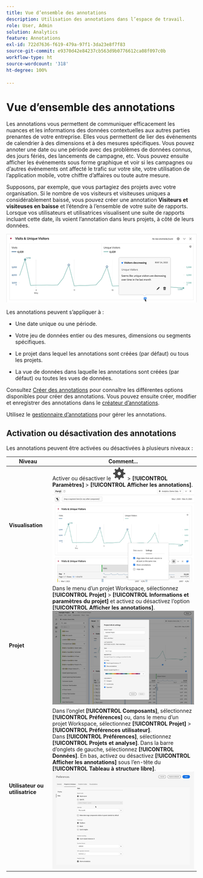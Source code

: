 ```yaml
---
title: Vue d’ensemble des annotations
description: Utilisation des annotations dans l’espace de travail.
role: User, Admin
solution: Analytics
feature: Annotations
exl-id: 722d7636-f619-479a-97f1-3da23e8f7f83
source-git-commit: e9370d42e84237cb563d9b0776612ca08f097c0b
workflow-type: ht
source-wordcount: '318'
ht-degree: 100%

---
```


# Vue d’ensemble des annotations

Les annotations vous permettent de communiquer efficacement les nuances et les informations des données contextuelles aux autres parties prenantes de votre entreprise. Elles vous permettent de lier des événements de calendrier à des dimensions et à des mesures spécifiques. Vous pouvez annoter une date ou une période avec des problèmes de données connus, des jours fériés, des lancements de campagne, etc. Vous pouvez ensuite afficher les événements sous forme graphique et voir si les campagnes ou d’autres événements ont affecté le trafic sur votre site, votre utilisation de l’application mobile, votre chiffre d’affaires ou toute autre mesure.

Supposons, par exemple, que vous partagiez des projets avec votre organisation. Si le nombre de vos visiteurs et visiteuses uniques a considérablement baissé, vous pouvez créer une annotation **Visiteurs et visiteuses en baisse** et l’étendre à l’ensemble de votre suite de rapports. Lorsque vos utilisateurs et utilisatrices visualisent une suite de rapports incluant cette date, ils voient l’annotation dans leurs projets, à côté de leurs données.

![Graphique linéaire avec annotation mise en surbrillance.](assets/annotation-example.png)

Les annotations peuvent s’appliquer à :

* Une date unique ou une période.

* Votre jeu de données entier ou des mesures, dimensions ou segments spécifiques.

* Le projet dans lequel les annotations sont créées (par défaut) ou tous les projets.

* La vue de données dans laquelle les annotations sont créées (par défaut) ou toutes les vues de données.

Consultez [Créer des annotations](create-annotations.md) pour connaître les différentes options disponibles pour créer des annotations. Vous pouvez ensuite créer, modifier et enregistrer des annotations dans le [créateur d’annotations](create-annotations.md#annotation-builder).

Utilisez le [gestionnaire d’annotations](manage-annotations.md) pour gérer les annotations.

## Activation ou désactivation des annotations

Les annotations peuvent être activées ou désactivées à plusieurs niveaux :

| Niveau | Comment... |
|---|---|
| **Visualisation** | Activer ou désactiver le ![Paramètre](/help/assets/icons/Setting.svg) > **[!UICONTROL Paramètres]** > **[!UICONTROL Afficher les annotations]**.<br/>![Activer ou désactiver les annotations pour une visualisation](assets/annotations-visualization.png) |
| **Projet** | Dans le menu d’un projet Workspace, sélectionnez **[!UICONTROL Projet]** > **[!UICONTROL Informations et paramètres du projet]** et activez ou désactivez l’option **[!UICONTROL Afficher les annotations]**.<br/>![Activer ou désactiver les annotations pour un projet](assets/annotations-project.png) |
| **Utilisateur ou utilisatrice** | Dans l’onglet **[!UICONTROL Composants]**, sélectionnez **[!UICONTROL Préférences]** ou, dans le menu d’un projet Workspace, sélectionnez **[!UICONTROL Projet]** > **[!UICONTROL Préférences utilisateur]**. <br/>Dans **[!UICONTROL Préférences]**, sélectionnez **[!UICONTROL Projets et analyse]**. Dans la barre d’onglets de gauche, sélectionnez **[!UICONTROL Données]**. En bas, activez ou désactivez **[!UICONTROL Afficher les annotations]** sous l’en-tête du **[!UICONTROL Tableau à structure libre]**.<br/>![Activer ou désactiver les annotations pour un utilisateur ou une utilisatrice](assets/annotations-user.png) |

<!--
# Annotations overview

Annotations in Workspace enable you to effectively communicate contextual data nuances and insights to your organization. They let you tie calendar events to specific dimensions/metrics. You can annotate a date or date range with known data issues, public holidays, campaign launches, etc. You can then graphically display events and see whether campaigns or other events have affected your site traffic, revenue, or any other metric.

For example, let's say you are sharing projects with your organization. If you had a major spike in traffic due to a marketing campaign, you could create a "Campaign launch date" annotation and scope it for your whole report suite. When your users view any data sets that included that date, they see the annotation within their projects, alongside their data.

![Annotation example](assets/annotation-example.png)

Keep this in mind:

* Annotations can be tied to a single date or to a date range.

* They can apply to your entire data set or to specified metrics, dimensions, or segments.

* They can apply to the project in which they were created (default) or to all projects.

* They can apply to the report suite in which they were created (default) or to all report suites.

## Permissions {#permissions}

By default, only Admins can create annotations. Users have rights to view annotations like they do with other other Analytics components (such as segments, calculated metrics, etc.).

However, Admins can give the [!UICONTROL Annotation Creation] permission (Analytics Tools) to users via the [Adobe Admin Console](https://experienceleague.adobe.com/docs/analytics/admin/admin-console/permissions/analytics-tools.html).

## Turn annotations on or off {#annotations-on-off}

Annotations can be turned on or off at several levels:

* At the Visualization level: [!UICONTROL Visualization] settings > [!UICONTROL Show annotations]

* At the Project level: [!UICONTROL Project info & settings] > [!UICONTROL Show annotations]

* At the User level: [!UICONTROL Components] > [!UICONTROL User preferences] > [!UICONTROL Data] > [!UICONTROL Show annotations]

![](assets/show-ann.png)

![](assets/show-ann2.png)
-->
